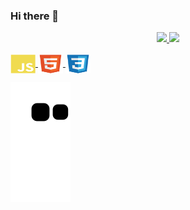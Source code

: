 ### Hi there 👋

<!--
**SenSilv/SenSilv** is a ✨ _special_ ✨ repository because its `README.md` (this file) appears on your GitHub profile.

Here are some ideas to get you started:

- 🌱 I’m currently learning JavaScript and MySql
- 👯 I’m looking to collaborate on ...
- 🤔 I’m looking for help with ...
- 💬 Ask me about Linux
-->
<div align="center">
  <a href="https://github.com/SenSilv">
  <img height="48%" src="https://github-readme-stats.vercel.app/api?username=SenSilv&show_icons=true&theme=dracula&include_all_commits=true&count_private=true">
  <img height="50%" src="https://github-readme-stats.vercel.app/api/top-langs/?username=SenSilv&layout=compact&langs_count=7&theme=dracula">
</div>
<div style="display: inline_block"><br>
  <img align="center" alt="SenSilv-Js" height="30" width="40" src="https://raw.githubusercontent.com/devicons/devicon/master/icons/javascript/javascript-plain.svg">
  <img align="center" alt="SenSilv-HTML" height="30" width="40" src="https://raw.githubusercontent.com/devicons/devicon/master/icons/html5/html5-original.svg">
  <img align="center" alt="SenSilv-CSS" height="30" width="40" src="https://raw.githubusercontent.com/devicons/devicon/master/icons/css3/css3-original.svg">
</div>
  
<div> 

  ![Snake animation](https://github.com/rafaballerini/rafaballerini/blob/output/github-contribution-grid-snake.svg)
 
</div>
